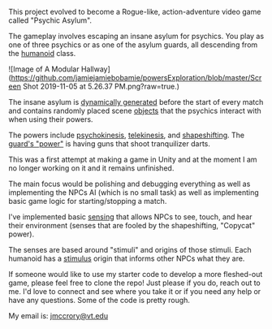 
This project evolved to become a Rogue-like, action-adventure video game called "Psychic Asylum".

The gameplay involves escaping an insane asylum for psychics. You play as one of three psychics or as one of the asylum guards, all descending from the [humanoid](https://github.com/jamiejamiebobamie/powersExploration/blob/master/Assets/Scripts/Humanoid.cs) class.

![Image of A Modular Hallway](https://github.com/jamiejamiebobamie/powersExploration/blob/master/Screen Shot 2019-11-05 at 5.26.37 PM.png?raw=true.)

The insane asylum is [dynamically generated](https://github.com/jamiejamiebobamie/ModularHallway/blob/master/Assets/Scripts/createAsylum/CreateAsylum.cs) before the start of every match and contains randomly placed scene [objects](https://github.com/jamiejamiebobamie/powersExploration/blob/master/Assets/Scripts/World/Scenery.cs) that the psychics interact with when using their powers.

The powers include [psychokinesis](https://github.com/jamiejamiebobamie/powersExploration/blob/master/Assets/Scripts/Powers/PyrokinesisPower.cs), [telekinesis](https://github.com/jamiejamiebobamie/powersExploration/blob/master/Assets/Scripts/Powers/TelekinesisPower.cs), and [shapeshifting](https://github.com/jamiejamiebobamie/powersExploration/blob/master/Assets/Scripts/Powers/CopycatPower.cs). The [guard's "power"](https://github.com/jamiejamiebobamie/powersExploration/blob/master/Assets/Scripts/Powers/GuardPower.cs) is having guns that shoot tranquilizer darts.

This was a first attempt at making a game in Unity and at the moment I am no longer working on it and it remains unfinished.

The main focus would be polishing and debugging everything as well as implementing the NPCs AI (which is no small task) as well as implementing basic game logic for starting/stopping a match.

I've implemented basic [sensing](https://github.com/jamiejamiebobamie/powersExploration/tree/master/Assets/Scripts/AI/Senses) that allows NPCs to see, touch, and hear their environment (senses that are fooled by the shapeshifting, "Copycat" power).

The senses are based around "stimuli" and origins of those stimuli. Each humanoid has a [stimulus](https://github.com/jamiejamiebobamie/powersExploration/blob/0b5a59e3b320f51eed1c0d70dcc4ccdf0725cc62/Assets/Scripts/AI/Senses/Stimulus.cs#L2) origin that informs other NPCs what they are.

If someone would like to use my starter code to develop a more fleshed-out game, please feel free to clone the repo! Just please if you do, reach out to me. I'd love to connect and see where you take it or if you need any help or have any questions. Some of the code is pretty rough.

My email is:
jmccrory@vt.edu
